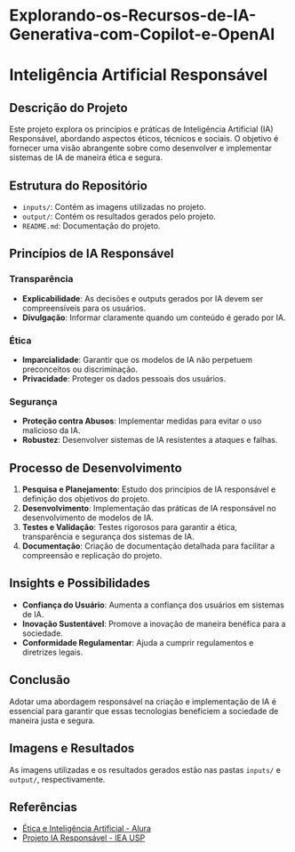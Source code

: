 # Explorando-os-Recursos-de-IA-Generativa-com-Copilot-e-OpenAI

# Inteligência Artificial Responsável

## Descrição do Projeto
Este projeto explora os princípios e práticas de Inteligência Artificial (IA) Responsável, abordando aspectos éticos, técnicos e sociais. O objetivo é fornecer uma visão abrangente sobre como desenvolver e implementar sistemas de IA de maneira ética e segura.

## Estrutura do Repositório
- `inputs/`: Contém as imagens utilizadas no projeto.
- `output/`: Contém os resultados gerados pelo projeto.
- `README.md`: Documentação do projeto.

## Princípios de IA Responsável

### Transparência
- **Explicabilidade**: As decisões e outputs gerados por IA devem ser compreensíveis para os usuários.
- **Divulgação**: Informar claramente quando um conteúdo é gerado por IA.

### Ética
- **Imparcialidade**: Garantir que os modelos de IA não perpetuem preconceitos ou discriminação.
- **Privacidade**: Proteger os dados pessoais dos usuários.

### Segurança
- **Proteção contra Abusos**: Implementar medidas para evitar o uso malicioso da IA.
- **Robustez**: Desenvolver sistemas de IA resistentes a ataques e falhas.

## Processo de Desenvolvimento
1. **Pesquisa e Planejamento**: Estudo dos princípios de IA responsável e definição dos objetivos do projeto.
2. **Desenvolvimento**: Implementação das práticas de IA responsável no desenvolvimento de modelos de IA.
3. **Testes e Validação**: Testes rigorosos para garantir a ética, transparência e segurança dos sistemas de IA.
4. **Documentação**: Criação de documentação detalhada para facilitar a compreensão e replicação do projeto.

## Insights e Possibilidades
- **Confiança do Usuário**: Aumenta a confiança dos usuários em sistemas de IA.
- **Inovação Sustentável**: Promove a inovação de maneira benéfica para a sociedade.
- **Conformidade Regulamentar**: Ajuda a cumprir regulamentos e diretrizes legais.

## Conclusão
Adotar uma abordagem responsável na criação e implementação de IA é essencial para garantir que essas tecnologias beneficiem a sociedade de maneira justa e segura.

## Imagens e Resultados
As imagens utilizadas e os resultados gerados estão nas pastas `inputs/` e `output/`, respectivamente.

## Referências
- [Ética e Inteligência Artificial - Alura](https://www.alura.com.br/artigos/etica-e-inteligencia-artificial)
- [Projeto IA Responsável - IEA USP](http://www.iea.usp.br/pesquisa/catedras-e-convenios/catedra-oscar-sala/titular-catedra/virgilio-almeida/projeto-ia-responsavel)
